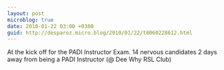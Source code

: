 ```yaml
---
layout: post
microblog: true
date: 2010-01-22 03:00 +0300
guid: http://desparoz.micro.blog/2010/01/22/t8060228612.html
---
```

At the kick off for the PADI Instructor Exam. 14 nervous candidates 2 days away from being a PADI Instructor (@ Dee Why RSL Club)

